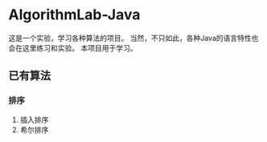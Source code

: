 # AlgorithmLab-Java
这是一个实验，学习各种算法的项目。
当然，不只如此，各种Java的语言特性也会在这里练习和实验。
本项目用于学习。
## 已有算法
### 排序
1. 插入排序
1. 希尔排序